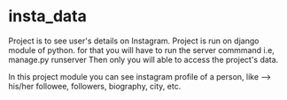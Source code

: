 # insta_data
Project is to see user's details on Instagram.
Project is run on django module of python.
for that you will have to run the server commmand i.e, manage.py runserver
Then only you will able to access the project's data.

In this project module you can see instagram profile of a person,
like -->
        his/her followee,
                followers,
                biography,
                city, etc.
